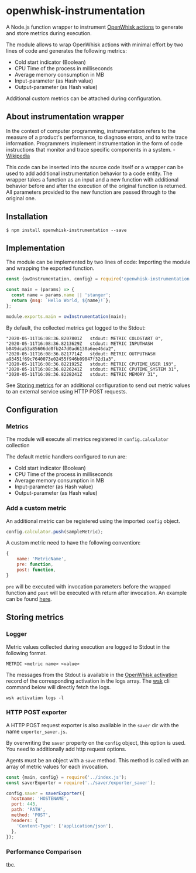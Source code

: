 # openwhisk-instrumentation

A Node.js function wrapper to instrument [OpenWhisk actions](https://github.com/apache/openwhisk/blob/master/docs/actions.md) to generate and store metrics during execution.

The module allows to wrap OpenWhisk actions with minimal effort by two lines of code and generates the following metrics:

- Cold start indicator (Boolean)
- CPU Time of the process in milliseconds
- Average memory consumption in MB
- Input-parameter (as Hash value)
- Output-parameter (as Hash value)

Additional custom metrics can be attached during configuration.

## About instrumentation wrapper

In the context of computer programming, instrumentation refers to the measure of a product's performance, to diagnose errors, and to write trace information.
Programmers implement instrumentation in the form of code instructions that monitor and trace specific components in a system. - [Wikipedia](<https://en.wikipedia.org/wiki/Instrumentation_(computer_programming)>)

This code can be inserted into the source code itself or a wrapper can be used to add additional instrumentation behavior to a code entity. The wrapper takes a function as an input and a new function with additional behavior before and after the execution of the original function is returned. All parameters provided to the new function are passed through to the original one.

## Installation

```
$ npm install openwhisk-instrumentation --save
```

## Implementation

The module can be implemented by two lines of code: Importing the module and wrapping the exported function.

```javascript
const {owInstrumentation, config} = require('openwhisk-instrumentation');

const main = (params) => {
  const name = params.name || 'stanger';
  return {msg: `Hello World, ${name}!`};
};

module.exports.main = owInstrumentation(main);
```

By default, the collected metrics get logged to the Stdout:

```
"2020-05-11T16:08:36.8207801Z   stdout: METRIC COLDSTART 0",
"2020-05-11T16:08:36.8213629Z   stdout: METRIC INPUTHASH b849dca53a85606dd0fb247d0ad6130a6ee46da2",
"2020-05-11T16:08:36.8217714Z   stdout: METRIC OUTPUTHASH a93451f69c7640073e02455f946b09047f32d1a3",
"2020-05-11T16:08:36.8221925Z   stdout: METRIC CPUTIME_USER 193",
"2020-05-11T16:08:36.8226241Z   stdout: METRIC CPUTIME_SYSTEM 31",
"2020-05-11T16:08:36.8228241Z   stdout: METRIC MEMORY 31",
```

See [Storing metrics](#storing-metrics) for an additional configuration to send out metric values to an external service using HTTP POST requests.

## Configuration

### Metrics

The module will execute all metrics registered in `config.calculator` collection

The default metric handlers configured to run are:

- Cold start indicator (Boolean)
- CPU Time of the process in milliseconds
- Average memory consumption in MB
- Input-parameter (as Hash value)
- Output-parameter (as Hash value)

### Add a custom metric

An additional metric can be registered using the imported `config` object.

```javascript
config.calculator.push(sampleMetric);
```

A custom metric need to have the following convention:

```javascript
{
    name: 'MetricName',
    pre: function,
    post: function,
}
```

`pre` will be executed with invocation parameters before the wrapped function and `post` will be executed with return after invocation. An example can be found [here](./metrics/sampleMetric.js).

## Storing metrics

### Logger

Metric values collected during execution are logged to Stdout in the following format.

```
METRIC <metric name> <value>
```

The messages from the Stdout is available in the [OpenWhisk activation](https://github.com/apache/openwhisk/blob/master/docs/actions.md#understanding-the-activation-record) record of the corresponding activation in the logs array. The [wsk](https://github.com/apache/openwhisk-cli) cli command below will directly fetch the logs.

```
wsk activation logs -l
```

### HTTP POST exporter

A HTTP POST request exporter is also available in the `saver` dir with the name `exporter_saver.js`.

By overwriting the `saver` property on the `config` object, this option is used. You need to additionally add http request options.

Agents must be an object with a `save` method. This method is called with an array of metric values for each invocation.

```javascript
const {main, config} = require('../index.js');
const saverExporter = require('../saver/exporter_saver');

config.saver = saverExporter({
  hostname: 'HOSTENAME',
  port: 443,
  path: 'PATH',
  method: 'POST',
  headers: {
    'Content-Type': ['application/json'],
  },
});
```

### Performance Comparison

tbc.
